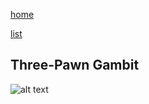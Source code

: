 [home](/zaliczeniowe1awww/)

[list](/zaliczeniowe1awww/list)

## Three-Pawn Gambit

![alt text](https://www.thechesswebsite.com/wp-content/uploads/2024/01/Three-Pawn-Gambit.webp "Three-Pawn Gambit")
